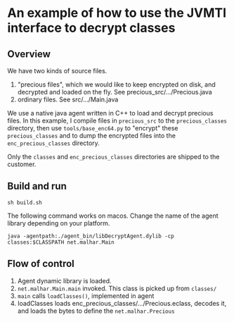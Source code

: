 # An example of how to use the JVMTI interface to decrypt classes


## Overview

We have two kinds of source files.

  1. "precious files", which we would like to keep encrypted on disk, and decrypted and loaded on the fly.  See precious_src/.../Precious.java
  2. ordinary files. See src/.../Main.java

We use a native java agent written in C++ to load and decrypt precious files. In this example, I compile files in `precious_src` to the `precious_classes` directory, then use `tools/base_enc64.py` to "encrypt" these `precious_classes` and to dump the encrypted files into the `enc_precious_classes` directory.

Only the `classes` and `enc_precious_classes` directories are shipped to the customer.

## Build and run

    sh build.sh

The following command works on macos. Change the name of the agent library depending on your platform.

    java -agentpath:./agent_bin/libDecryptAgent.dylib -cp classes:$CLASSPATH net.malhar.Main

## Flow of control

1. Agent dynamic library is loaded.
2. `net.malhar.Main.main` invoked. This class is picked up from `classes/`
3. `main` calls `loadClasses()`, implemented in agent
4. loadClasses loads enc_precious_classes/.../Precious.eclass, decodes it, and loads the bytes to define the `net.malhar.Precious`